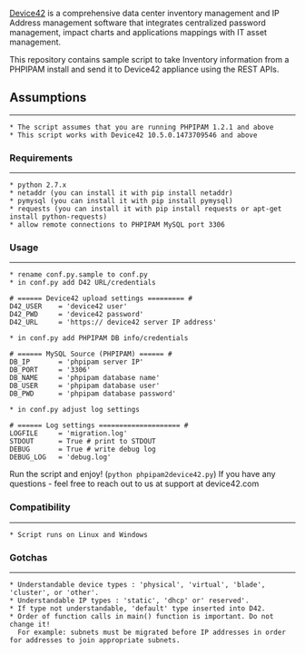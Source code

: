 [Device42](http://www.device42.com/) is a comprehensive data center inventory management and IP Address management software
that integrates centralized password management, impact charts and applications mappings with IT asset management.

This repository contains sample script to take Inventory information from a PHPIPAM install and send it to Device42 appliance using the REST APIs.

## Assumptions
-----------------------------
    * The script assumes that you are running PHPIPAM 1.2.1 and above
    * This script works with Device42 10.5.0.1473709546 and above

### Requirements
-----------------------------
    * python 2.7.x
    * netaddr (you can install it with pip install netaddr)
    * pymysql (you can install it with pip install pymysql)
    * requests (you can install it with pip install requests or apt-get install python-requests)
	* allow remote connections to PHPIPAM MySQL port 3306

### Usage
-----------------------------

    * rename conf.py.sample to conf.py
    * in conf.py add D42 URL/credentials
```
# ====== Device42 upload settings ========= #
D42_USER    = 'device42 user'
D42_PWD     = 'device42 password'
D42_URL     = 'https:// device42 server IP address'
```

    * in conf.py add PHPIPAM DB info/credentials
```
# ====== MySQL Source (PHPIPAM) ====== #
DB_IP       = 'phpipam server IP'
DB_PORT     = '3306'
DB_NAME     = 'phpipam database name'
DB_USER     = 'phpipam database user'
DB_PWD      = 'phpipam database password'
```
	* in conf.py adjust log settings
```
# ====== Log settings ==================== #
LOGFILE     = 'migration.log'
STDOUT      = True # print to STDOUT
DEBUG       = True # write debug log
DEBUG_LOG   = 'debug.log'
```


Run the script and enjoy! (`python phpipam2device42.py`)
If you have any questions - feel free to reach out to us at support at device42.com



### Compatibility
-----------------------------
    * Script runs on Linux and Windows


### Gotchas
-----------------------------
    * Understandable device types : 'physical', 'virtual', 'blade', 'cluster', or 'other'.
    * Understandable IP types : 'static', 'dhcp' or' reserved'.
    * If type not understandable, 'default' type inserted into D42.
    * Order of function calls in main() function is important. Do not change it!
      For example: subnets must be migrated before IP addresses in order for addresses to join appropriate subnets.


